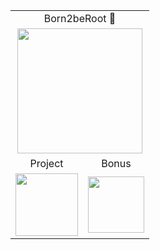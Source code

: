 <table>
  <tr>
    <td colspan="2" align="center">Born2beRoot 🐧</td>
  </tr>
  <tr>
    <td colspan="2" align="center"><img width="200" src="https://github.com/LLuisPP/42Cursus/assets/116104082/2be4f625-c6c4-4f8b-8412-7937460cf744"></td>
  </tr>
  <tr>
    <td align="center">Project</td>
    <td align="center">Bonus</td>
  </tr>
  <tr>
    <td align="center"><img width="100" src="https://github.com/LLuisPP/42Cursus/assets/116104082/504507eb-65b0-4814-9525-a2c22100dab1"></td>
    <td align="center"><img width="90" src="https://github.com/LLuisPP/42Cursus/assets/116104082/3fd39aa2-ce3e-4619-9b25-3e5dcdb4d6e3"></td>
  </tr>
</table>
